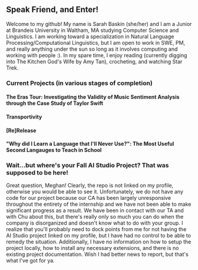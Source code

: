 ## Speak Friend, and Enter!

Welcome to my github! My name is Sarah Baskin (she/her) and I am a Junior at Brandeis University in Waltham, MA studying Computer Science and Linguistics. I am working toward a specialization in Natural Language Processing/Computational Linguistics, but I am open to work in SWE, PM, and really anything under the sun so long as it involves computing and working with people :). In my spare time, I enjoy reading (currently digging into The Kitchen God's Wife by Amy Tan), crocheting, and watching Star Trek. 

### Current Projects (in various stages of completion)

#### The Eras Tour: Investigating the Validity of Music Sentiment Analysis through the Case Study of Taylor Swift

#### Transportivity

#### [Re]Release

#### "Why did I Learn a Language that I'll Never Use?": The Most Useful Second Langauges to Teach in School


### Wait...but where's your Fall AI Studio Project? That was supposed to be here!

Great question, Meghan! Clearly, the repo is not linked on my profile, otherwise you would be able to see it. Unfortunately, we do not have any code for our project because our CA has been largely unresponsive throughout the entirety of the internship and we have not been able to make significant progress as a result. We have been in contact with our TA and with Chu about this, but there's really only so much you can do when the company is disorganized and doesn't know what to do with your group. I realize that you'll probably need to dock points from me for not having the AI Studio project linked on my profile, but I have had no control to be able to remedy the situation. Additionally, I have no information on how to setup the project locally, how to install any necessary extensions, and there is no existing project documentation. Wish I had better news to report, but that's what I've got for ya.
